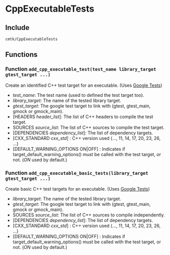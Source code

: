 
# CppExecutableTests

## Include
`cmtk/CppExecutableTests`

## Functions
### Function `add_cpp_executable_test(test_name library_target gtest_target ...)`

Create an identified C++ test target for an executable. (Uses [Google Tests](https://github.com/google/googletest))

- *test_name*:  The test name (used to defined the test target too).
- *library_target*:  The name of the tested library target.
- *gtest_target*:  The google test target to link with (gtest, gtest_main, gmock or gmock_main).
- [HEADERS *header_list*]: 	The list of C++ headers to compile the test target.
- SOURCES *source_list*: 	The list of C++ sources to compile the test target.
- [DEPENDENCIES *dependency_list*]: 	The list of dependency targets.
- [CXX_STANDARD *cxx_std*] : 	C++ version used (..., 11, 14, 17, 20, 23, 26, ...)
- [DEFAULT_WARNING_OPTIONS ON|OFF] : 	Indicates if target_default_warning_options() must be called with the test target, or not. (*ON* used by default.)

### Function `add_cpp_executable_basic_tests(library_target gtest_target ...)`

Create basic C++ test targets for an executable. (Uses [Google Tests](https://github.com/google/googletest))

- *library_target*:  The name of the tested library target.
- *gtest_target*:  The google test target to link with (gtest, gtest_main, gmock or gmock_main).
- SOURCES *source_list*: 	The list of C++ sources to compile independently.
- [DEPENDENCIES *dependency_list*]: 	The list of dependency targets.
- [CXX_STANDARD *cxx_std*] : 	C++ version used (..., 11, 14, 17, 20, 23, 26, ...)
- [DEFAULT_WARNING_OPTIONS ON|OFF] : 	Indicates if target_default_warning_options() must be called with the test target, or not. (*ON* used by default.)
